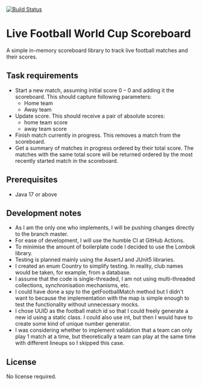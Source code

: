 [![Build Status](https://github.com/christianj98/live-football-world-cup-scoreboard/actions/workflows/ci.yml/badge.svg)](https://github.com/christianj98/live-football-world-cup-scoreboard/actions/workflows/ci.yml)

# Live Football World Cup Scoreboard

A simple in-memory scoreboard library to track live football matches and their scores.

## Task requirements
- Start a new match, assuming initial score 0 – 0 and adding it the scoreboard.
  This should capture following parameters:
  - Home team
  - Away team
- Update score. This should receive a pair of absolute scores:
  - home team score
  - away team score
- Finish match currently in progress. This removes a match from the scoreboard.
- Get a summary of matches in progress ordered by their total score. The matches with the
  same total score will be returned ordered by the most recently started match in the
  scoreboard.

## Prerequisites
- Java 17 or above

## Development notes
- As I am the only one who implements, I will be pushing changes directly to the branch master.
- For ease of development, I will use the humble CI at GitHub Actions.
- To minimise the amount of boilerplate code I decided to use the Lombok library.
- Testing is planned mainly using the AssertJ and JUnit5 libraries.
- I created an enum Country to simplify testing. In reality, club names would be taken, for example, from a database.
- I assume that the code is single-threaded, I am not using multi-threaded collections, synchronisation mechanisms, etc.
- I could have done a spy to the getFootballMatch method but I didn't want to because the implementation with the map is simple enough to test the functionality without unnecessary mocks.
- I chose UUID as the football match id so that I could freely generate a new id using a static class. I could also use int, but then I would have to create some kind of unique number generator.
- I was considering whether to implement validation that a team can only play 1 match at a time, but theoretically a team can play at the same time with different lineups so I skipped this case.

## License
No license required.